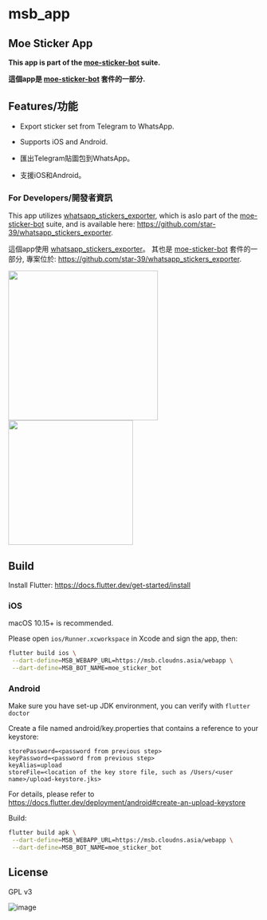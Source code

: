 # msb_app
## Moe Sticker App

__This app is part of the [moe-sticker-bot](https://github.com/star-39/moe-sticker-bot) suite.__

__這個app是 [moe-sticker-bot](https://github.com/star-39/moe-sticker-bot) 套件的一部分.__


## Features/功能

* Export sticker set from Telegram to WhatsApp.

* Supports iOS and Android.

* 匯出Telegram貼圖包到WhatsApp。

* 支援iOS和Android。

### For Developers/開發者資訊
This app utilizes [whatsapp_stickers_exporter](https://pub.dev/packages/whatsapp_stickers_exporter), which is aslo part of the [moe-sticker-bot](https://github.com/star-39/moe-sticker-bot) suite, and is available here: https://github.com/star-39/whatsapp_stickers_exporter.

這個app使用 [whatsapp_stickers_exporter](https://pub.dev/packages/whatsapp_stickers_exporter)。 其也是 [moe-sticker-bot](https://github.com/star-39/moe-sticker-bot) 套件的一部分, 專案位於: https://github.com/star-39/whatsapp_stickers_exporter.

<!-- ![スクリーンショット 2023-01-21 午前12 27 44](https://user-images.githubusercontent.com/75669297/213735948-487bdcb0-15d1-4565-b55a-97ee98390225.png) -->



<image src="https://user-images.githubusercontent.com/75669297/221397295-8a6aee6a-3fa4-4129-a2f3-f5f4fe04bf40.png" width="300"/>  <image src="https://user-images.githubusercontent.com/75669297/221521875-9cabbe7d-ec91-4380-b126-cae5fd575d39.png" width="250"/>



## Build

Install Flutter: https://docs.flutter.dev/get-started/install

### iOS
macOS 10.15+ is recommended.

Please open `ios/Runner.xcworkspace` in Xcode and sign the app, then:
```sh
flutter build ios \
 --dart-define=MSB_WEBAPP_URL=https://msb.cloudns.asia/webapp \
 --dart-define=MSB_BOT_NAME=moe_sticker_bot
```

### Android
Make sure you have set-up JDK environment, you can verify with `flutter doctor`

Create a file named android/key.properties that contains a reference to your keystore:
```
storePassword=<password from previous step>
keyPassword=<password from previous step>
keyAlias=upload
storeFile=<location of the key store file, such as /Users/<user name>/upload-keystore.jks>
```

For details, please refer to https://docs.flutter.dev/deployment/android#create-an-upload-keystore

Build:
```sh
flutter build apk \
 --dart-define=MSB_WEBAPP_URL=https://msb.cloudns.asia/webapp \
 --dart-define=MSB_BOT_NAME=moe_sticker_bot 
```

## License
GPL v3

![image](https://www.gnu.org/graphics/gplv3-with-text-136x68.png)
